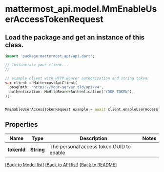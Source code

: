 # mattermost_api.model.MmEnableUserAccessTokenRequest

## Load the package and get an instance of this class.
```dart
import 'package:mattermost_api/api.dart';

// Instantiate your client...
//

// example client with HTTP Bearer authorization and string token:
var client = MattermostApiClient(
  basePath: 'https://your-server.tld/api/v4',
  authentication: MmHttpBearerAuthentication('YOUR TOKEN'),
);


MmEnableUserAccessTokenRequest example = await client.enableUserAccessTokenRequest.FUNCTION_THAT_RETURNS_THIS_CLASS();

```

## Properties
Name | Type | Description | Notes
------------ | ------------- | ------------- | -------------
**tokenId** | **String** | The personal access token GUID to enable | 

[[Back to Model list]](../GENERATED_README.md#documentation-for-models) [[Back to API list]](../GENERATED_README.md#documentation-for-api-endpoints) [[Back to README]](../GENERATED_README.md)


